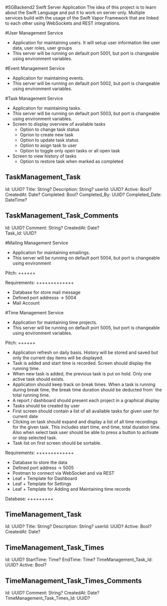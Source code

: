 #SGBackend2 Swift Server Application
The idea of this project is to learn about the Swift Language and put it to work on server only.
Multiple services build with the usage of the Swift Vapor Framework that are linked to each other
using WebSockets and REST integrations.


#User Management Service
- Application for maintaining users. It will setup user information like user data, user roles, user groups
- This server will be running on default port 5001, but port is changeable using environment variables.

                    
#Event Management Service
- Application for maintaining events.
- This server will be running on default port 5002, but port is changeable using environment variables.


#Task Management Service
- Application for maintaining tasks.
- This server will be running on default port 5003, but port is changeable using environment variables.
- Screen to display overview of available tasks
    - Option to change task status 
    - Oprion to create new task
    - Option to update task status
    - Option to asign task to user
    - Option to toggle only open tasks or all open task
- Screen to view history of tasks
    - Option to restore task when marked as completed

TaskManagement_Task
-------------------
Id: UUID?
Title: String?
Description: String?
userId: UUID?
Active: Bool?
CreatedAt: Date?
Completed: Bool?
Completed_By: UUID?
Completed_Date: DateTime?

TaskManagement_Task_Comments
----------------------------
Id: UUID?
Comment: String?
CreatedAt: Date?                 
Task_Id: UUID?


#Mailing Management Service
- Application for maintaining emailings.
- This server will be running on default port 5004, but port is changeable using environment
                    
Pitch:
++++++
                        
Requirements:
+++++++++++++
- Database for store mail message
- Defined port addresss -> 5004
- Mail Account

                        
                        
#Time Management Service
- Application for maintaining time projects.
- This server will be running on default port 5005, but port is changeable using environment variables.
                    
Pitch:
++++++
- Application refresh on daily basis. History will be stored and saved but only the current day items will be displayed.
- Task is added and start time is recorded. Screen should display the running time.
- When new task is added, the previous task is put on hold. Only one active task should exists.
- Application should keep track on break times. When a task is running during break time, the break time duration should be deducted from`
  the total running time.
- A report / dashboard should present each project in a graphical display
- Tasks should be created by user
- First screen should contain a list of all available tasks for given user for current date
- Clicking on task should expand and display a list of all time recordings for the given task.
  This includes start time, end time, total duration time.
  Also when select task user should be able to press a button to activate or stop selected task.
- Task list on first screen should be sortable.

Requirements:
+++++++++++++
- Database to store the data
- Defined port address -> 5005
- Postman to connect via WebSocket and via REST
- Leaf + Template for Dashboard
- Leaf + Template for Settings
- Leaf + Template for Adding and Maintaining time records

Database:
+++++++++
                        
TimeManagement_Task
-------------------
Id: UUID?
Title: String?
Description: String?
userId: UUID?
Active: Bool?
CreatedAt: Date?

TimeManagement_Task_Times
-------------------------
Id: UUID?
StartTime: Time?
EndTime: Time?
TimeManagement_Task_Id: UUID?
Active: Bool?

TimeManagement_Task_Times_Comments
----------------------------
Id: UUID?
Comment: String?
CreatedAt: Date?                 
TimeManagement_Task_Times_Id: UUID?


                        
                        
                        
                        
